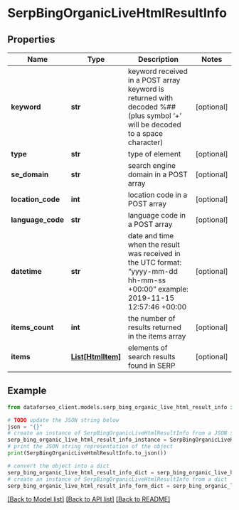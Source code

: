 # SerpBingOrganicLiveHtmlResultInfo


## Properties

Name | Type | Description | Notes
------------ | ------------- | ------------- | -------------
**keyword** | **str** | keyword received in a POST array keyword is returned with decoded %## (plus symbol ‘+’ will be decoded to a space character) | [optional] 
**type** | **str** | type of element | [optional] 
**se_domain** | **str** | search engine domain in a POST array | [optional] 
**location_code** | **int** | location code in a POST array | [optional] 
**language_code** | **str** | language code in a POST array | [optional] 
**datetime** | **str** | date and time when the result was received in the UTC format: “yyyy-mm-dd hh-mm-ss +00:00” example: 2019-11-15 12:57:46 +00:00 | [optional] 
**items_count** | **int** | the number of results returned in the items array | [optional] 
**items** | [**List[HtmlItem]**](HtmlItem.md) | elements of search results found in SERP | [optional] 

## Example

```python
from dataforseo_client.models.serp_bing_organic_live_html_result_info import SerpBingOrganicLiveHtmlResultInfo

# TODO update the JSON string below
json = "{}"
# create an instance of SerpBingOrganicLiveHtmlResultInfo from a JSON string
serp_bing_organic_live_html_result_info_instance = SerpBingOrganicLiveHtmlResultInfo.from_json(json)
# print the JSON string representation of the object
print(SerpBingOrganicLiveHtmlResultInfo.to_json())

# convert the object into a dict
serp_bing_organic_live_html_result_info_dict = serp_bing_organic_live_html_result_info_instance.to_dict()
# create an instance of SerpBingOrganicLiveHtmlResultInfo from a dict
serp_bing_organic_live_html_result_info_form_dict = serp_bing_organic_live_html_result_info.from_dict(serp_bing_organic_live_html_result_info_dict)
```
[[Back to Model list]](../README.md#documentation-for-models) [[Back to API list]](../README.md#documentation-for-api-endpoints) [[Back to README]](../README.md)



